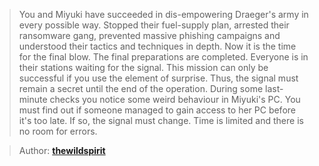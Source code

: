 > You and Miyuki have succeeded in dis-empowering Draeger's army in every possible way.
> Stopped their fuel-supply plan, arrested their ransomware gang,
> prevented massive phishing campaigns and understood their tactics and techniques in depth.
> Now it is the time for the final blow. The final preparations are completed.
> Everyone is in their stations waiting for the signal.
> This mission can only be successful if you use the element of surprise.
> Thus, the signal must remain a secret until the end of the operation.
> During some last-minute checks you notice some weird behaviour in Miyuki's PC.
> You must find out if someone managed to gain access to her PC before it's too late.
> If so, the signal must change. Time is limited and there is no room for errors.

> Author: **[thewildspirit][author-profile]**

## 

[author-profile]: https://app.hackthebox.com/users/70891
